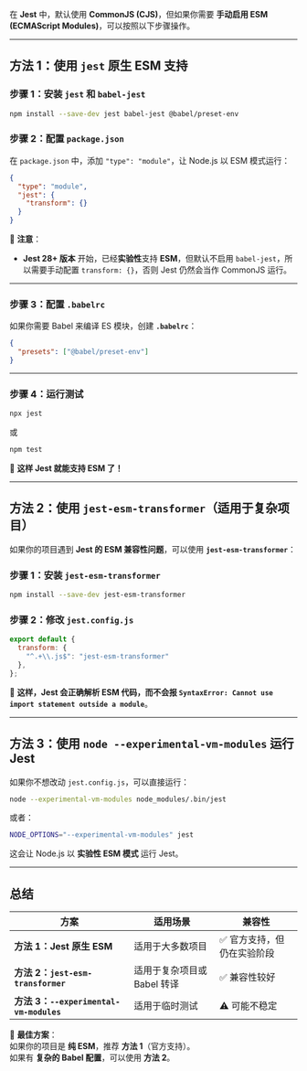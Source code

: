 在 **Jest** 中，默认使用 **CommonJS (CJS)**，但如果你需要 **手动启用 ESM (ECMAScript Modules)**，可以按照以下步骤操作。  

---

## **方法 1：使用 `jest` 原生 ESM 支持**
### **步骤 1：安装 `jest` 和 `babel-jest`**
```sh
npm install --save-dev jest babel-jest @babel/preset-env
```

### **步骤 2：配置 `package.json`**
在 `package.json` 中，添加 `"type": "module"`，让 Node.js 以 ESM 模式运行：
```json
{
  "type": "module",
  "jest": {
    "transform": {}
  }
}
```
📌 **注意**：  
- **Jest 28+ 版本** 开始，已经**实验性**支持 **ESM**，但默认不启用 `babel-jest`，所以需要手动配置 `transform: {}`，否则 Jest 仍然会当作 CommonJS 运行。

---

### **步骤 3：配置 `.babelrc`**
如果你需要 Babel 来编译 ES 模块，创建 **`.babelrc`**：
```json
{
  "presets": ["@babel/preset-env"]
}
```

---

### **步骤 4：运行测试**
```sh
npx jest
```
或
```sh
npm test
```

🚀 **这样 Jest 就能支持 ESM 了！**

---

## **方法 2：使用 `jest-esm-transformer`（适用于复杂项目）**
如果你的项目遇到 **Jest 的 ESM 兼容性问题**，可以使用 **`jest-esm-transformer`**：

### **步骤 1：安装 `jest-esm-transformer`**
```sh
npm install --save-dev jest-esm-transformer
```

### **步骤 2：修改 `jest.config.js`**
```js
export default {
  transform: {
    "^.+\\.js$": "jest-esm-transformer"
  },
};
```
📌 **这样，Jest 会正确解析 ESM 代码，而不会报 `SyntaxError: Cannot use import statement outside a module`**。

---

## **方法 3：使用 `node --experimental-vm-modules` 运行 Jest**
如果你不想改动 `jest.config.js`，可以直接运行：
```sh
node --experimental-vm-modules node_modules/.bin/jest
```
或者：
```sh
NODE_OPTIONS="--experimental-vm-modules" jest
```
这会让 Node.js 以 **实验性 ESM 模式** 运行 Jest。

---

## **总结**
| 方案 | 适用场景 | 兼容性 |
|------|--------|------|
| **方法 1：Jest 原生 ESM** | 适用于大多数项目 | ✅ 官方支持，但仍在实验阶段 |
| **方法 2：`jest-esm-transformer`** | 适用于复杂项目或 Babel 转译 | ✅ 兼容性较好 |
| **方法 3：`--experimental-vm-modules`** | 适用于临时测试 | ⚠ 可能不稳定 |

🚀 **最佳方案**：  
如果你的项目是 **纯 ESM**，推荐 **方法 1**（官方支持）。  
如果有 **复杂的 Babel 配置**，可以使用 **方法 2**。